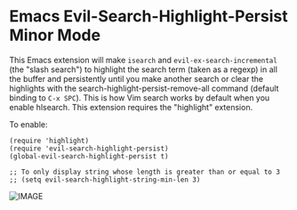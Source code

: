 Emacs Evil-Search-Highlight-Persist Minor Mode
==============================================

This Emacs extension will make `isearch` and `evil-ex-search-incremental` (the "slash
search") to highlight the search term (taken as a regexp) in all the buffer and
persistently until you make another search or clear the highlights with the
search-highlight-persist-remove-all command (default binding to `C-x SPC`). This
is how Vim search works by default when you enable hlsearch. This extension requires the 
"highlight" extension.

To enable:

    (require 'highlight)
    (require 'evil-search-highlight-persist)
    (global-evil-search-highlight-persist t)
    
    ;; To only display string whose length is greater than or equal to 3
    ;; (setq evil-search-highlight-string-min-len 3)
    

![IMAGE](http://i.imgur.com/Rky7Gj0.png)
